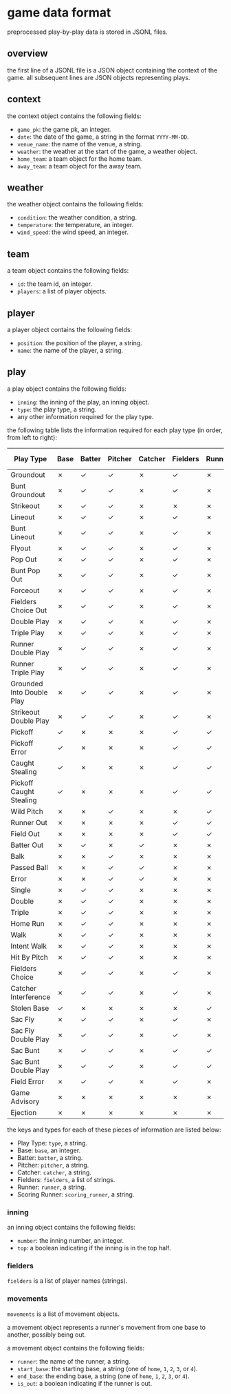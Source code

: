 # game data format

preprocessed play-by-play data is stored in JSONL files.

## overview

the first line of a JSONL file is a JSON object containing the context of the game.
all subsequent lines are JSON objects representing plays.

## context

the context object contains the following fields:

- `game_pk`: the game pk, an integer.
- `date`: the date of the game, a string in the format `YYYY-MM-DD`.
- `venue_name`: the name of the venue, a string.
- `weather`: the weather at the start of the game, a weather object.
- `home_team`: a team object for the home team.
- `away_team`: a team object for the away team.

## weather

the weather object contains the following fields:

- `condition`: the weather condition, a string.
- `temperature`: the temperature, an integer.
- `wind_speed`: the wind speed, an integer.

## team

a team object contains the following fields:

- `id`: the team id, an integer.
- `players`: a list of player objects.

## player

a player object contains the following fields:

- `position`: the position of the player, a string.
- `name`: the name of the player, a string.

## play

a play object contains the following fields:

- `inning`: the inning of the play, an inning object.
- `type`: the play type, a string.
- any other information required for the play type.

the following table lists the information required for each play type (in order, from left to right):

| Play Type | Base | Batter | Pitcher | Catcher | Fielders | Runner | Scoring Runner | Movements |
|-|-|-|-|-|-|-|-|-|
| Groundout | ✗ | ✓ | ✓ | ✗ | ✓ | ✗ | ✗ | ✓ |
| Bunt Groundout | ✗ | ✓ | ✓ | ✗ | ✓ | ✗ | ✗ | ✓ |
| Strikeout | ✗ | ✓ | ✓ | ✗ | ✗ | ✗ | ✗ | ✓ |
| Lineout | ✗ | ✓ | ✓ | ✗ | ✓ | ✗ | ✗ | ✓ |
| Bunt Lineout | ✗ | ✓ | ✓ | ✗ | ✓ | ✗ | ✗ | ✓ |
| Flyout | ✗ | ✓ | ✓ | ✗ | ✓ | ✗ | ✗ | ✓ |
| Pop Out | ✗ | ✓ | ✓ | ✗ | ✓ | ✗ | ✗ | ✓ |
| Bunt Pop Out | ✗ | ✓ | ✓ | ✗ | ✓ | ✗ | ✗ | ✓ |
| Forceout | ✗ | ✓ | ✓ | ✗ | ✓ | ✗ | ✗ | ✓ |
| Fielders Choice Out | ✗ | ✓ | ✓ | ✗ | ✓ | ✗ | ✓ | ✓ |
| Double Play | ✗ | ✓ | ✓ | ✗ | ✓ | ✗ | ✗ | ✓ |
| Triple Play | ✗ | ✓ | ✓ | ✗ | ✓ | ✗ | ✗ | ✓ |
| Runner Double Play | ✗ | ✓ | ✓ | ✗ | ✓ | ✗ | ✗ | ✓ |
| Runner Triple Play | ✗ | ✓ | ✓ | ✗ | ✓ | ✗ | ✗ | ✓ |
| Grounded Into Double Play | ✗ | ✓ | ✓ | ✗ | ✓ | ✗ | ✗ | ✓ |
| Strikeout Double Play | ✗ | ✓ | ✓ | ✗ | ✓ | ✗ | ✗ | ✓ |
| Pickoff | ✓ | ✗ | ✗ | ✗ | ✓ | ✓ | ✗ | ✓ |
| Pickoff Error | ✓ | ✗ | ✗ | ✗ | ✓ | ✓ | ✗ | ✓ |
| Caught Stealing | ✓ | ✗ | ✗ | ✗ | ✓ | ✓ | ✗ | ✓ |
| Pickoff Caught Stealing | ✓ | ✗ | ✗ | ✗ | ✓ | ✓ | ✗ | ✓ |
| Wild Pitch | ✗ | ✗ | ✓ | ✗ | ✗ | ✓ | ✗ | ✓ |
| Runner Out | ✗ | ✗ | ✗ | ✗ | ✓ | ✓ | ✗ | ✓ |
| Field Out | ✗ | ✗ | ✗ | ✗ | ✓ | ✓ | ✗ | ✓ |
| Batter Out | ✗ | ✓ | ✗ | ✓ | ✗ | ✗ | ✗ | ✓ |
| Balk | ✗ | ✗ | ✓ | ✗ | ✗ | ✗ | ✗ | ✓ |
| Passed Ball | ✗ | ✗ | ✓ | ✓ | ✗ | ✗ | ✗ | ✓ |
| Error | ✗ | ✗ | ✓ | ✓ | ✗ | ✗ | ✗ | ✓ |
| Single | ✗ | ✓ | ✓ | ✗ | ✗ | ✗ | ✗ | ✓ |
| Double | ✗ | ✓ | ✓ | ✗ | ✗ | ✗ | ✗ | ✓ |
| Triple | ✗ | ✓ | ✓ | ✗ | ✗ | ✗ | ✗ | ✓ |
| Home Run | ✗ | ✓ | ✓ | ✗ | ✗ | ✗ | ✗ | ✓ |
| Walk | ✗ | ✓ | ✓ | ✗ | ✗ | ✗ | ✗ | ✓ |
| Intent Walk | ✗ | ✓ | ✓ | ✗ | ✗ | ✗ | ✗ | ✓ |
| Hit By Pitch | ✗ | ✓ | ✓ | ✗ | ✗ | ✗ | ✗ | ✓ |
| Fielders Choice | ✗ | ✓ | ✓ | ✗ | ✓ | ✗ | ✗ | ✓ |
| Catcher Interference | ✗ | ✓ | ✓ | ✗ | ✓ | ✗ | ✗ | ✓ |
| Stolen Base | ✓ | ✗ | ✗ | ✗ | ✗ | ✓ | ✗ | ✓ |
| Sac Fly | ✗ | ✓ | ✓ | ✗ | ✓ | ✗ | ✓ | ✓ |
| Sac Fly Double Play | ✗ | ✓ | ✓ | ✗ | ✓ | ✗ | ✓ | ✓ |
| Sac Bunt | ✗ | ✓ | ✓ | ✗ | ✓ | ✓ | ✗ | ✓ |
| Sac Bunt Double Play | ✗ | ✓ | ✓ | ✗ | ✓ | ✓ | ✗ | ✓ |
| Field Error | ✗ | ✓ | ✓ | ✗ | ✓ | ✗ | ✗ | ✓ |
| Game Advisory | ✗ | ✗ | ✗ | ✗ | ✗ | ✗ | ✗ | ✗ |
| Ejection | ✗ | ✗ | ✗ | ✗ | ✗ | ✗ | ✗ | ✓ |

the keys and types for each of these pieces of information are listed below:

- Play Type: `type`, a string.
- Base: `base`, an integer.
- Batter: `batter`, a string.
- Pitcher: `pitcher`, a string.
- Catcher: `catcher`, a string.
- Fielders: `fielders`, a list of strings.
- Runner: `runner`, a string.
- Scoring Runner: `scoring_runner`, a string.

### inning

an inning object contains the following fields:

- `number`: the inning number, an integer.
- `top`: a boolean indicating if the inning is in the top half.

### fielders

`fielders` is a list of player names (strings).

### movements

`movements` is a list of movement objects.

a movement object represents a runner's movement from one base to another, possibly being out.

a movement object contains the following fields:

- `runner`: the name of the runner, a string.
- `start_base`: the starting base, a string (one of `home`, `1`, `2`, `3`, or `4`).
- `end_base`: the ending base, a string (one of `home`, `1`, `2`, `3`, or `4`).
- `is_out`: a boolean indicating if the runner is out.
